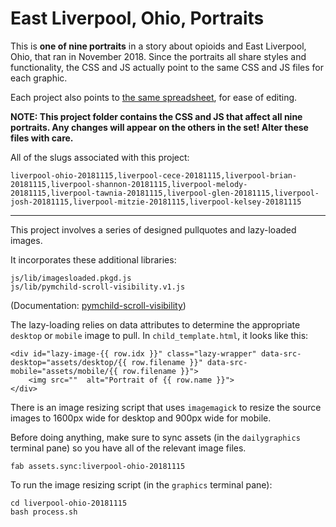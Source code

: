 # East Liverpool, Ohio, Portraits

This is **one of nine portraits** in a story about opioids and East Liverpool,
Ohio, that ran in November 2018. Since the portraits all share styles and
functionality, the CSS and JS actually point to the same CSS and JS
files for each graphic.

Each project also points to [the same spreadsheet](https://docs.google.com/spreadsheets/d/1JDSCFixbAkOaHWuzRPp_pEP66G8iy50S2JjKuVmoFd8/edit#gid=1401251923), for ease of editing.

**NOTE: This project folder contains the CSS and JS that affect all
nine portraits. Any changes will appear on the others in the set! Alter
these files with care.**

All of the slugs associated with this project:

```
liverpool-ohio-20181115,liverpool-cece-20181115,liverpool-brian-20181115,liverpool-shannon-20181115,liverpool-melody-20181115,liverpool-tawnia-20181115,liverpool-glen-20181115,liverpool-josh-20181115,liverpool-mitzie-20181115,liverpool-kelsey-20181115
```

-----------

This project involves a series of designed pullquotes and lazy-loaded images.

It incorporates these additional libraries:

```
js/lib/imagesloaded.pkgd.js
js/lib/pymchild-scroll-visibility.v1.js
```

(Documentation: [pymchild-scroll-visibility](https://github.com/nprapps/pymchild-scroll-visibility))

The lazy-loading relies on data attributes to determine the appropriate `desktop` or `mobile` image to pull. In `child_template.html`, it looks like this:

```
<div id="lazy-image-{{ row.idx }}" class="lazy-wrapper" data-src-desktop="assets/desktop/{{ row.filename }}" data-src-mobile="assets/mobile/{{ row.filename }}">
    <img src=""  alt="Portrait of {{ row.name }}">
</div>
```

There is an image resizing script that uses `imagemagick` to resize the source images to 1600px wide for desktop and 900px wide for mobile.

Before doing anything, make sure to sync assets (in the `dailygraphics` terminal pane) so you have all of the relevant image files.

```
fab assets.sync:liverpool-ohio-20181115
```

To run the image resizing script (in the `graphics` terminal pane):

```
cd liverpool-ohio-20181115
bash process.sh
```
